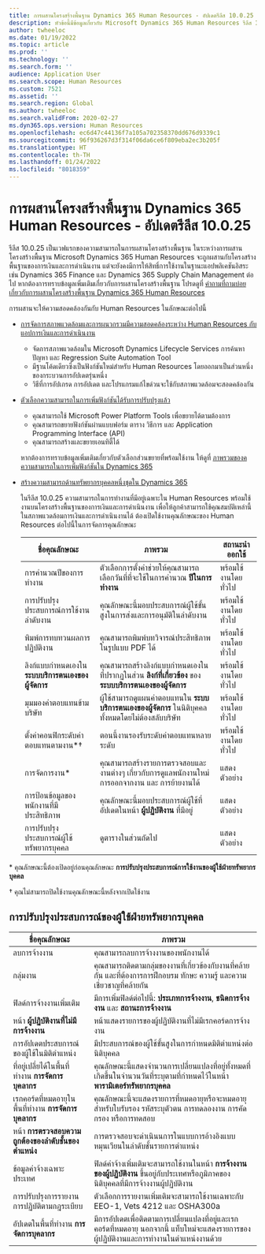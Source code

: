 ```yaml
---
title: การผสานโครงสร้างพื้นฐาน Dynamics 365 Human Resources - อัปเดตรีลีส 10.0.25
description: หัวข้อนี้มีข้อมูลเกี่ยวกับ Microsoft Dynamics 365 Human Resources รีลีส 10.0.25 ซึ่งจะเป็นเวฟแรกของความสามารถในการผสานโครงสร้างพื้นฐาน
author: twheeloc
ms.date: 01/19/2022
ms.topic: article
ms.prod: ''
ms.technology: ''
ms.search.form: ''
audience: Application User
ms.search.scope: Human Resources
ms.custom: 7521
ms.assetid: ''
ms.search.region: Global
ms.author: twheeloc
ms.search.validFrom: 2020-02-27
ms.dyn365.ops.version: Human Resources
ms.openlocfilehash: ec6d47c44136f7a105a702358370dd676d9339c1
ms.sourcegitcommit: 96f936267d3f314f06da6ce6f809eba2ec3b205f
ms.translationtype: HT
ms.contentlocale: th-TH
ms.lasthandoff: 01/24/2022
ms.locfileid: "8018359"
---
```

# <a name="dynamics-365-human-resources-infrastructure-merge---release-10025-update"></a>การผสานโครงสร้างพื้นฐาน Dynamics 365 Human Resources - อัปเดตรีลีส 10.0.25

รีลีส 10.0.25 เป็นเวฟแรกของความสามารถในการผสานโครงสร้างพื้นฐาน ในระหว่างการผสานโครงสร้างพื้นฐาน Microsoft Dynamics 365 Human Resources จะถูกผสานกับโครงสร้างพื้นฐานของการเงินและการดำเนินงาน แต่จะยังคงมีการให้สิทธิ์การใช้งานในฐานะแอปพลิเคชันอิสระ เช่น Dynamics 365 Finance และ Dynamics 365 Supply Chain Management ต่อไป หากต้องการทราบข้อมูลเพิ่มเติมเกี่ยวกับการผสานโครงสร้างพื้นฐาน โปรดดูที่ [คำถามที่ถามบ่อยเกี่ยวกับการผสานโครงสร้างพื้นฐาน Dynamics 365 Human Resources](../human-resources/hr-infrastructure-merge-faq.md)

การผสานจะให้ความสอดคล้องกันกับ Human Resources ในลักษณะต่อไปนี้

- [การจัดการสภาพแวดล้อมและการผนวกรวมมีความสอดคล้องระหว่าง Human Resources กับแอปการเงินและการดำเนินงาน](/dynamics365-release-plan/2021wave2/human-resources/dynamics365-human-resources/consistent-environment-management-integrations-between-human-resources-finance-operations-apps)

    - จัดการสภาพแวดล้อมใน Microsoft Dynamics Lifecycle Services การค้นหาปัญหา และ Regression Suite Automation Tool
    - มีฐานโค้ดเดียวซึ่งเป็นฟังก์ชันใหม่สำหรับ Human Resources โดยออกมาเป็นส่วนหนึ่งของกระบวนการอัปเดตรุ่นหนึ่ง
    - วิธีที่การอัปเกรด การอัปเดต และโปรแกรมแก้ไขด่วนจะใช้กับสภาพแวดล้อมจะสอดคล้องกัน

- [ตัวเลือกความสามารถในการเพิ่มฟังก์ชันได้รับการปรับปรุงแล้ว](/dynamics365-release-plan/2021wave2/human-resources/dynamics365-human-resources/improve-extensibility-options.md)

    - คุณสามารถใช้ Microsoft Power Platform Tools เพื่อขยายได้ตามต้องการ
    - คุณสามารถขยายฟังก์ชันผ่านแบบฟอร์ม ตาราง วิธีการ และ Application Programming Interface (API)
    - คุณสามารถสร้างและขยายเอนทิตี้ได้

    หากต้องการทราบข้อมูลเพิ่มเติมเกี่ยวกับตัวเลือกส่วนขยายที่พร้อมใช้งาน ให้ดูที่ [ภาพรวมของคความสามารถในการเพิ่มฟังก์ชันใน Dynamics 365](../fin-ops-core/dev-itpro/extensibility/extensibility-home-page.md)

- [สร้างความสามารถด้านทรัพยากรบุคคลหนึ่งชุดใน Dynamics 365](/dynamics365-release-plan/2021wave2/human-resources/create-one-set-human-resources-capabilities-within-dynamics-365.md)

    ในรีลีส 10.0.25 ความสามารถในการทำงานที่มีอยู่เฉพาะใน Human Resources พร้อมใช้งานบนโครงสร้างพื้นฐานของการเงินและการดำเนินงาน เพื่อให้ลูกค้าสามารถใช้คุณสมบัติเหล่านี้ในสภาพแวดล้อมการเงินและการดำเนินงานได้ ต้องเปิดใช้งานคุณลักษณะของ Human Resources ต่อไปนี้ในการจัดการคุณลักษณะ

    | ชื่อคุณลักษณะ | ภาพรวม | สถานะนำออกใช้ | 
    |--------------|----------|----------------| 
    | การคำนวณปีของการทำงาน | ตัวเลือกการตั้งค่าช่วยให้คุณสามารถเลือกวันที่ที่จะใช้ในการคํานวณ **ปีในการทำงาน** | พร้อมใช้งานโดยทั่วไป | 
    | การปรับปรุงประสบการณ์การใช้งานลำดับงาน | คุณลักษณะนี้มอบประสบการณ์ผู้ใช้ขั้นสูงในการส่งและการอนุมัติในลำดับงาน | พร้อมใช้งานโดยทั่วไป | 
    | พิมพ์การทบทวนผลการปฏิบัติงาน | คุณสามารถพิมพ์บทวิจารณ์ประสิทธิภาพในรูปแบบ PDF ได้ | พร้อมใช้งานโดยทั่วไป | 
    | ลิงก์แบบกำหนดเองใน **ระบบบริการตนเองของผู้จัดการ** | คุณสามารถสร้างลิงก์แบบกำหนดเองในที่ปรากฏในส่วน **ลิงก์ที่เกี่ยวข้อง** ของ **ระบบบริการตนเองของผู้จัดการ** | พร้อมใช้งานโดยทั่วไป | 
    | มุมมองค่าตอบแทนข้ามบริษัท | ผู้ใช้สามารถดูแผนค่าตอบแทนใน **ระบบบริการตนเองของผู้จัดการ** ในนิติบุคคลทั้งหมดโดยไม่ต้องสลับบริษัท | พร้อมใช้งานโดยทั่วไป | 
    | ตั้งค่าคอนฟิกระดับค่าตอบแทนตามงาน\*&dagger; | ตอนนี้งานรองรับระดับค่าตอบแทนหลายระดับ | พร้อมใช้งานโดยทั่วไป | 
    | การจัดการงาน\* | คุณสามารถสร้างรายการตรวจสอบและงานต่างๆ เกี่ยวกับการดูแลพนักงานใหม่ การออกจากงาน และ การย้ายงานได้ | แสดงตัวอย่าง | 
    | การป้อนข้อมูลของพนักงานที่มีประสิทธิภาพ | คุณลักษณะนี้มอบประสบการณ์ผู้ใช้ที่อัปเดตในหน้า **ผู้ปฏิบัติงาน** ที่มีอยู่ | แสดงตัวอย่าง | 
    | การปรับปรุงประสบการณ์ผู้ใช้ทรัพยากรบุคคล | ดูตารางในส่วนถัดไป  | แสดงตัวอย่าง | 

\* คุณลักษณะนี้ต้องเปิดอยู่ก่อนคุณลักษณะ **การปรับปรุงประสบการณ์การใช้งานของผู้ใช้ฝ่ายทรัพยากรบุคคล**

&dagger; คุณไม่สามารถปิดใช้งานคุณลักษณะนี้หลังจากเปิดใช้งาน

## <a name="human-resource-user-experience-enhancements"></a>การปรับปรุงประสบการณ์ของผู้ใช้ฝ่ายทรัพยากรบุคคล

| ชื่อคุณลักษณะ | ภาพรวม | 
|--------------|----------| 
| ลบการจ้างงาน | คุณสามารถลบการจ้างงานของพนักงานได้ | 
| กลุ่มงาน | คุณสามารถติดตามกลุ่มของงานที่เกี่ยวข้องกับงานที่คล้ายกัน และที่ต้องการการฝึกอบรม ทักษะ ความรู้ และความเชี่ยวชาญที่คล้ายกัน | 
| ฟิลด์การจ้างงานเพิ่มเติม | มีการเพิ่มฟิลด์ต่อไปนี้: **ประเภทการจ้างงาน**, **ชนิดการจ้างงาน** และ **สถานะการจ้างงาน** | 
| หน้า **ผู้ปฏิบัติงานที่ไม่มีการจ้างงาน** | หน้าแสดงรายการของผู้ปฏิบัติงานที่ไม่มีเรกคอร์ดการจ้างงาน | 
| การอัปเดตประสบการณ์ของผู้ใช้ในมิติตําแหน่ง | มีประสบการณ์ของผู้ใช้ขั้นสูงในการกําหนดมิติตําแหน่งต่อนิติบุคคล | 
| ที่อยู่เปลี่ยได้ในพื้นที่ทำงาน **การจัดการบุคลากร** | คุณลักษณะนี้แสดงจำนวนการเปลี่ยนแปลงที่อยู่ทั้งหมดที่เกิดขึ้นในจำนวนวันที่ระบุตามที่กำหนดไว้ในหน้า **พารามิเตอร์ทรัพยากรบุคคล** | 
| เรกคอร์ดที่หมดอายุในพื้นที่ทำงาน **การจัดการบุคลากร** | คุณลักษณะนี้จะแสดงรายการที่หมดอายุหรือจะหมดอายุสำหรับใบรับรอง รหัสระบุตัวตน การทดลองงาน การคัดกรอง หรือการทดสอบ | 
| หน้า **การตรวจสอบความถูกต้องของลำดับชั้นของตำแหน่ง** | การตรวจสอบจะดำเนินนการในแบบการอ้างอิงแบบหมุนเวียนในลำดับชั้นรายการตำแหน่ง | 
| ข้อมูลค่าจ้างเฉพาะประเทศ | ฟิลด์ค่าจ้างเพิ่มเติมจะสามารถใช้งานในหน้า **การจ้างงานของผู้ปฏิบัติงาน** ขึ้นอยู่กับประเทศหรือภูมิภาคของนิติบุคคลที่มีการจ้างงานผู้ปฏิบัติงาน | 
| การปรับปรุงการรายงานการปฏิบัติตามกฎระเบียบ | ตัวเลือกการรายงานเพิ่มเติมจะสามารถใช้งานเฉพาะกับ EEO-1, Vets 4212 และ OSHA300a | 
| อัปเดตในพื้นที่ทำงาน **การจัดการบุคลากร** | มีการอัปเดตเพื่อติดตามการเปลี่ยนแปลงที่อยู่และเรกคอร์ดที่หมดอายุ นอกจากนี้ แท็บใหม่จะแสดงรายการของผู้ปฏิบัติงานและการทำงานในตําแหน่งงานด้วย | 

